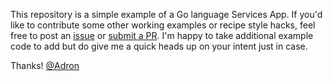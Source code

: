 This repository is a simple example of a Go language Services App. If you'd like to contribute some other working examples or recipe style hacks, feel free to post an [issue]() or [submit a PR](). I'm happy to take additional example code to add but do give me a quick heads up on your intent just in case.

Thanks!
[@Adron](https://twitter.com/Adron)
